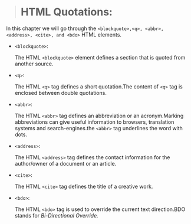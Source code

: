 > # HTML Quotations:

In this chapter we will go through the `<blockquote>,<q>, <abbr>, <address>, <cite>, and <bdo>` HTML elements.

- `<blockquote>`:

    The HTML `<blockquote>` element defines a section that is quoted from another source.

 - `<q>`:

    The HTML `<q>` tag defines a short quotation.The content of `<q>` tag is enclosed between double quotations.

 - `<abbr>`:

    The HTML `<abbr>` tag defines an abbreviation or an acronym.Marking abbreviations can give useful information to browsers, translation systems and search-engines.the `<abbr>` tag underlines the word with dots.

 - `<address>`:

    The HTML `<address>` tag defines the contact information for the author/owner of a document or an article.

 - `<cite>`:

    The HTML `<cite>` tag defines the title of a creative work.

 - `<bdo>`:

    The HTML `<bdo>` tag is used to override the current text direction.BDO stands for *Bi-Directional Override.*


